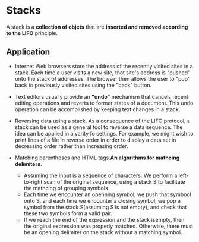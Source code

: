 # Stacks

A stack is a **collection of objcts** that are **inserted and removed according to the LIFO** principle.

## Application

- Internet Web browsers store the address of the recently visited sites in a stack. Each time a user visits a new site, that site's address is "pushed" onto the stack of addresses. The browser then allows the user to "pop" back to previously visited sites using the "back" button.

- Text editors usually provide an **"undo"** mechanism that cancels recent editing operations and reverts to former states of a document. This undo operation can be accomplished by keeping text changes in a stack.

- Reversing data using a stack. As a consequence of the LIFO protocol, a stack can be used as a general tool to reverse a data sequence. The idea can be applied in a varity fo settings. For example, we might wish to print lines of a file in reverse order in order to display a data set in decreasing order rather than increasing order.

- Matching parentheses and HTML tags.**An algorithms for mathcing delimiters**. 
    - Assuming the input is a sequence of characters. We perform a left-to-right scan of the original sequence, using a stack S to facilitate the mathcing of grouping symbols
    - Each time we encounter an openning symbol, we push that symbool onto S, and each time we encounter a closing symbol, we pop a symbol from the stack S(assuming S is not empty), and check that these two symbols form a valid pair.
    - If we reach the end of the expression and the stack isempty, then the original expression was properly matched. Otherwise, there must be an opening delimiter on the stack without a matching symbol.